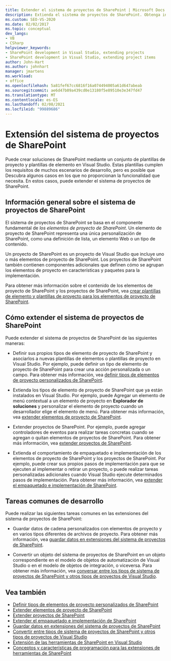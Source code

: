 ```yaml
---
title: Extender el sistema de proyectos de SharePoint | Microsoft Docs
description: Extienda el sistema de proyectos de SharePoint. Obtenga información acerca de cómo extender el sistema de proyectos de SharePoint. Comprender las tareas comunes de desarrollo.
ms.custom: SEO-VS-2020
ms.date: 02/02/2017
ms.topic: conceptual
dev_langs:
- VB
- CSharp
helpviewer_keywords:
- SharePoint development in Visual Studio, extending projects
- SharePoint development in Visual Studio, extending project items
author: John-Hart
ms.author: johnhart
manager: jmartens
ms.workload:
- office
ms.openlocfilehash: 5a81fef67cc6816f16a074494005a61d647abeab
ms.sourcegitcommit: ae6d47b09a439cd0e13180f5e89510e3e347fd47
ms.translationtype: MT
ms.contentlocale: es-ES
ms.lasthandoff: 02/08/2021
ms.locfileid: "99889686"
---
```

# <a name="extend-the-sharepoint-project-system"></a>Extensión del sistema de proyectos de SharePoint
  Puede crear soluciones de SharePoint mediante un conjunto de plantillas de proyecto y plantillas de elemento en Visual Studio. Estas plantillas cumplen los requisitos de muchos escenarios de desarrollo, pero es posible que Descubra algunos casos en los que no proporcionan la funcionalidad que necesita. En estos casos, puede extender el sistema de proyectos de SharePoint.

## <a name="overview-of-the-sharepoint-project-system"></a>Información general sobre el sistema de proyectos de SharePoint
 El sistema de proyectos de SharePoint se basa en el componente fundamental de *los elementos de proyecto de SharePoint*. Un elemento de proyecto de SharePoint representa una única personalización de SharePoint, como una definición de lista, un elemento Web o un tipo de contenido.

 Un proyecto de SharePoint es un proyecto de Visual Studio que incluye uno o más elementos de proyecto de SharePoint. Los proyectos de SharePoint también contienen componentes adicionales que definen cómo se agrupan los elementos de proyecto en características y paquetes para la implementación.

 Para obtener más información sobre el contenido de los elementos de proyecto de SharePoint y los proyectos de SharePoint, vea [crear plantillas de elemento y plantillas de proyecto para los elementos de proyecto de SharePoint](../sharepoint/creating-item-templates-and-project-templates-for-sharepoint-project-items.md).

## <a name="how-to-extend-the-sharepoint-project-system"></a>Cómo extender el sistema de proyectos de SharePoint
 Puede extender el sistema de proyectos de SharePoint de las siguientes maneras:

- Definir sus propios tipos de elemento de proyecto de SharePoint y asociarlos a nuevas plantillas de elementos o plantillas de proyecto en Visual Studio. Por ejemplo, puede definir un tipo de elemento de proyecto de SharePoint para crear una acción personalizada o un campo. Para obtener más información, vea [definir tipos de elementos de proyecto personalizados de SharePoint](../sharepoint/defining-custom-sharepoint-project-item-types.md).

- Extienda los tipos de elemento de proyecto de SharePoint que ya están instalados en Visual Studio. Por ejemplo, puede Agregar un elemento de menú contextual a un elemento de proyecto en **Explorador de soluciones** y personalizar el elemento de proyecto cuando un desarrollador elige el elemento de menú. Para obtener más información, vea [extender elementos de proyecto de SharePoint](../sharepoint/extending-sharepoint-project-items.md).

- Extender proyectos de SharePoint. Por ejemplo, puede agregar controladores de eventos para realizar tareas concretas cuando se agregan o quitan elementos de proyectos de SharePoint. Para obtener más información, vea [extender proyectos de SharePoint](../sharepoint/extending-sharepoint-projects.md).

- Extienda el comportamiento de empaquetado e implementación de los elementos de proyecto de SharePoint y los proyectos de SharePoint. Por ejemplo, puede crear sus propios pasos de implementación para que se ejecuten al implementar o retirar un proyecto, o puede realizar tareas personalizadas adicionales cuando Visual Studio ejecute determinados pasos de implementación. Para obtener más información, vea [extender el empaquetado e implementación de SharePoint](../sharepoint/extending-sharepoint-packaging-and-deployment.md).

## <a name="common-development-tasks"></a>Tareas comunes de desarrollo
 Puede realizar las siguientes tareas comunes en las extensiones del sistema de proyectos de SharePoint:

- Guardar datos de cadena personalizados con elementos de proyecto y en varios tipos diferentes de archivos de proyecto. Para obtener más información, vea [guardar datos en extensiones del sistema de proyectos de SharePoint](../sharepoint/saving-data-in-extensions-of-the-sharepoint-project-system.md).

- Convertir un objeto del sistema de proyectos de SharePoint en un objeto correspondiente en el modelo de objetos de automatización de Visual Studio o en el modelo de objetos de integración, o viceversa. Para obtener más información, vea [conversar entre los tipos de sistema de proyectos de SharePoint y otros tipos de proyectos de Visual Studio](../sharepoint/converting-between-sharepoint-project-system-types-and-other-visual-studio-project-types.md).

## <a name="see-also"></a>Vea también
- [Definir tipos de elementos de proyecto personalizados de SharePoint](../sharepoint/defining-custom-sharepoint-project-item-types.md)
- [Extender elementos de proyecto de SharePoint](../sharepoint/extending-sharepoint-project-items.md)
- [Extender proyectos de SharePoint](../sharepoint/extending-sharepoint-projects.md)
- [Extender el empaquetado e implementación de SharePoint](../sharepoint/extending-sharepoint-packaging-and-deployment.md)
- [Guardar datos en extensiones del sistema de proyectos de SharePoint](../sharepoint/saving-data-in-extensions-of-the-sharepoint-project-system.md)
- [Convertir entre tipos de sistema de proyectos de SharePoint y otros tipos de proyectos de Visual Studio](../sharepoint/converting-between-sharepoint-project-system-types-and-other-visual-studio-project-types.md)
- [Extensión de las herramientas de SharePoint en Visual Studio](../sharepoint/extending-the-sharepoint-tools-in-visual-studio.md)
- [Conceptos y características de programación para las extensiones de herramientas de SharePoint](../sharepoint/programming-concepts-and-features-for-sharepoint-tools-extensions.md)
